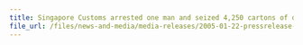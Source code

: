 ```yaml
---
title: Singapore Customs arrested one man and seized 4,250 cartons of duty-unpaid cigarettes
file_url: /files/news-and-media/media-releases/2005-01-22-pressrelease-DUcig.pdf
---
```

